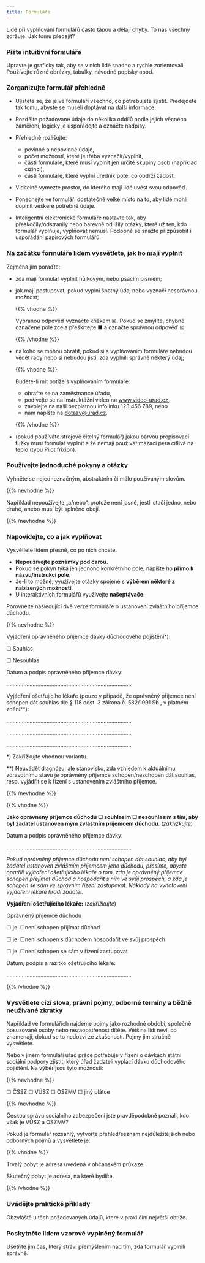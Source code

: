 ```yaml
---
title: Formuláře
---
```

Lidé při vyplňování formulářů často tápou a dělají chyby. To nás všechny zdržuje. Jak tomu předejít?

### Pište intuitivní formuláře

Upravte je graficky tak, aby se v nich lidé snadno a rychle zorientovali. Používejte různé obrázky, tabulky, návodné popisky apod.

### Zorganizujte formulář přehledně

* Ujistěte se, že je ve formuláři všechno, co potřebujete zjistit. Předejdete tak tomu, abyste se museli doptávat na další informace.
* Rozdělte požadované údaje do několika oddílů podle jejich věcného zaměření, logicky je uspořádejte a označte nadpisy.
* Přehledně rozlišujte:

  * povinné a nepovinné údaje,
  * počet možností, které je třeba vyznačit/vyplnit,
  * části formuláře, které musí vyplnit jen určité skupiny osob (například cizinci),
  * části formuláře, které vyplní úředník poté, co obdrží žádost.
* Viditelně vymezte prostor, do kterého mají lidé uvést svou odpověď.
* Ponechejte ve formuláři dostatečně velké místo na to, aby lidé mohli doplnit veškeré potřebné údaje.
* Inteligentní elektronické formuláře nastavte tak, aby přeskočily/odstranily nebo barevně odlišily otázky, které už ten, kdo formulář vyplňuje, vyplňovat nemusí. Podobně se snažte přizpůsobit i uspořádání papírových formulářů.

### Na začátku formuláře lidem vysvětlete, jak ho mají vyplnit

Zejména jim poraďte:

* zda mají formulář vyplnit hůlkovým, nebo psacím písmem;
* jak mají postupovat, pokud vyplní špatný údaj nebo vyznačí nesprávnou možnost;

  {{% vhodne %}}

  Vybranou odpověď vyznačte křížkem ☒. Pokud se zmýlíte, chybně označené pole zcela přeškrtejte ■ a označte správnou odpověď ☒.

  {{% /vhodne %}}
* na koho se mohou obrátit, pokud si s vyplňováním formuláře nebudou vědět rady nebo si nebudou jisti, zda vyplnili správně některý údaj;

  {{% vhodne %}}

  Budete-li mít potíže s vyplňováním formuláře:

  * obraťte se na zaměstnance úřadu,
  * podívejte se na instruktážní video na www.video-urad.cz,
  * zavolejte na naši bezplatnou infolinku 123 456 789, nebo
  * nám napište na dotazy@urad.cz.

  {{% /vhodne %}}
* (pokud používáte strojově čitelný formulář) jakou barvou propisovací tužky musí formulář vyplnit a že nemají používat mazací pera citlivá na teplo (typu Pilot frixion).

### Používejte jednoduché pokyny a otázky

Vyhněte se nejednoznačným, abstraktním či málo používaným slovům.

{{% nevhodne %}}

Například nepoužívejte „a/nebo“, protože není jasné, jestli stačí jedno, nebo druhé, anebo musí být splněno obojí.

{{% /nevhodne %}}

### Napovídejte, co a jak vyplňovat

Vysvětlete lidem přesně, co po nich chcete.

* **Nepoužívejte poznámky pod čarou.**
* Pokud se pokyn týká jen jednoho konkrétního pole, napište ho **přímo k názvu/instrukci pole**.
* Je-li to možné, využívejte otázky spojené s **výběrem některé z nabízených možností**.
* U interaktivních formulářů využívejte **našeptávače**.

Porovnejte následující dvě verze formuláře o ustanovení zvláštního příjemce důchodu.

{{% nevhodne %}}

Vyjádření oprávněného příjemce dávky důchodového pojištění*):

☐ Souhlas

☐ Nesouhlas

Datum a podpis oprávněného příjemce dávky:

……………………………………………………………………...

Vyjádření ošetřujícího lékaře (pouze v případě, že oprávněný příjemce není schopen dát souhlas dle § 118 odst. 3 zákona č. 582/1991 Sb., v platném znění\*\*):

……………………………………………………………………...

……………………………………………………………………...

……………………………………………………………………...

\*) Zakřížkujte vhodnou variantu.

\*\*) Neuvádět diagnózu, ale stanovisko, zda vzhledem k aktuálnímu zdravotnímu stavu je oprávněný příjemce schopen/neschopen dát souhlas, resp. vyjádřit se k řízení s ustanovením zvláštního příjemce.

{{% /nevhodne %}}

{{% vhodne %}}

**Jako oprávněný příjemce důchodu ☐ souhlasím ☐ nesouhlasím s tím, aby byl žadatel ustanoven mým zvláštním příjemcem důchodu**. (*zakřížkujte*)

Datum a podpis oprávněného příjemce dávky:

……………………………………………………………………...

*Pokud oprávněný příjemce důchodu není schopen dát souhlas, aby byl žadatel ustanoven zvláštním příjemcem jeho důchodu, prosíme, abyste opatřili vyjádření ošetřujícího lékaře o tom, zda je oprávněný příjemce schopen přejímat důchod a hospodařit s ním ve svůj prospěch, a zda je schopen se sám ve správním řízení zastupovat. Náklady na vyhotovení vyjádření lékaře hradí žadatel.* 

**Vyjádření ošetřujícího lékaře:** (*zakřížkujte*)

Oprávněný příjemce důchodu

☐ je  ☐není schopen přijímat důchod

☐ je  ☐není schopen s důchodem hospodařit ve svůj prospěch

☐ je  ☐není schopen se sám v řízení zastupovat

Datum, podpis a razítko ošetřujícího lékaře:

……………………………………………………………………...

{{% /vhodne %}}

### Vysvětlete cizí slova, právní pojmy, odborné termíny a běžně neužívané zkratky

Například ve formulářích najdeme pojmy jako rozhodné období, společně posuzované osoby nebo nezaopatřenost dítěte. Většina lidí neví, co znamenají, dokud se to nedozví ze zkušenosti. Pojmy jim stručně vysvětlete.

Nebo v jiném formuláři úřad práce potřebuje v řízení o dávkách státní sociální podpory zjistit, který úřad žadateli vyplácí dávku důchodového pojištění. Na výběr jsou tyto možnosti:

{{% nevhodne %}}

☐ ČSSZ ☐ VÚSZ ☐ OSZMV ☐ jiný plátce

{{% /nevhodne %}}

Českou správu sociálního zabezpečení jste pravděpodobně poznali, kdo však je VÚSZ a OSZMV?

Pokud je formulář rozsáhlý, vytvořte přehled/seznam nejdůležitějších nebo odborných pojmů a vysvětlete je:

{{% vhodne %}}

Trvalý pobyt je adresa uvedená v občanském průkaze.

Skutečný pobyt je adresa, na které bydlíte.

{{% /vhodne %}}

### Uvádějte praktické příklady

Obzvláště u těch požadovaných údajů, které v praxi činí největší obtíže.

### Poskytněte lidem vzorově vyplněný formulář

Ušetříte jim čas, který stráví přemýšlením nad tím, zda formulář vyplnili správně.